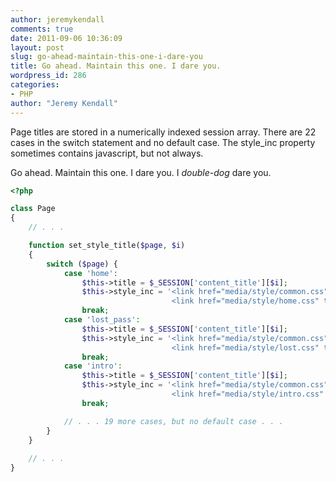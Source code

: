 ```yaml
---
author: jeremykendall
comments: true
date: 2011-09-06 10:36:09
layout: post
slug: go-ahead-maintain-this-one-i-dare-you
title: Go ahead. Maintain this one. I dare you.
wordpress_id: 286
categories:
- PHP
author: "Jeremy Kendall"
---
```


Page titles are stored in a numerically indexed session array.  There are 22 cases in the switch statement and no default case.  The style_inc property sometimes contains javascript, but not always.  

Go ahead.  Maintain this one.  I dare you. I _double-dog_ dare you.

```php
<?php

class Page
{
    // . . .

    function set_style_title($page, $i)
    {
        switch ($page) {
            case 'home':
                $this->title = $_SESSION['content_title'][$i];
                $this->style_inc = '<link href="media/style/common.css" type="text/css" rel="stylesheet"></link>
                                    <link href="media/style/home.css" type="text/css" rel="stylesheet"></link>';
                break;
            case 'lost_pass':
                $this->title = $_SESSION['content_title'][$i];
                $this->style_inc = '<link href="media/style/common.css" type="text/css" rel="stylesheet"></link>
                                    <link href="media/style/lost.css" type="text/css" rel="stylesheet"></link>';
                break;
            case 'intro':
                $this->title = $_SESSION['content_title'][$i];
                $this->style_inc = '<link href="media/style/common.css" type="text/css" rel="stylesheet"></link>
                                    <link href="media/style/intro.css" type="text/css" rel="stylesheet"></link>';
                break;

            // . . . 19 more cases, but no default case . . .
        }
    }
    
    // . . .
}
``` 
